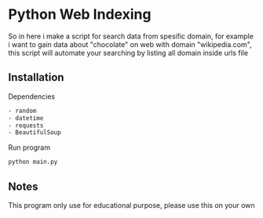 # Python Web Indexing

So in here i make a script for search data from spesific domain, for example
i want to gain data about "chocolate" on web with domain "wikipedia.com",
this script will automate your searching by listing all domain inside urls file

## Installation

Dependencies

```bash
- random
- datetime
- requests
- BeautifulSoup
```

Run program

```bash
python main.py
```

## Notes

This program only use for educational purpose, please use this on your own
